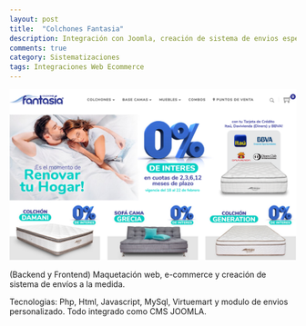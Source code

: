 ```yaml
---
layout: post
title:  "Colchones Fantasia"
description: Integración con Joomla, creación de sistema de envios especiales a la medida
comments: true
category: Sistematizaciones
tags: Integraciones Web Ecommerce
---
```

<img src="/public/imgs/proyectos/colchonesFantasia.png" />

(Backend y Frontend) Maquetación web, e-commerce y creación de sistema de envíos a la medida. 

Tecnologias: Php, Html, Javascript, MySql, Virtuemart y modulo de envios personalizado. Todo integrado como CMS JOOMLA. 
